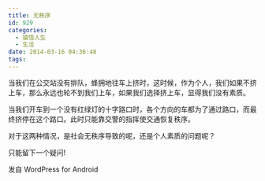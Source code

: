 ```yaml
---
title: 无秩序
id: 929
categories:
  - 猿悟人生
  - 生活
date: 2014-03-16 04:36:48
tags:
---
```


当我们在公交站没有排队，蜂拥地往车上挤时，这时候，作为个人，我们如果不挤上车，那么永远也轮不到我们上车，如果我们选择挤上车，显得我们没有素质。

当我们开车到一个没有红绿灯的十字路口时，各个方向的车都为了通过路口，而最终挤停在这个路口。此时只能靠交警的指挥使交通恢复秩序。

对于这两种情况，是社会无秩序导致的呢，还是个人素质的问题呢？

只能留下一个疑问!

<span class="post_sig">发自 WordPress for Android</span>